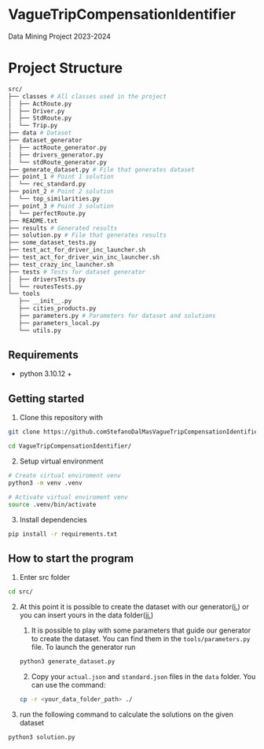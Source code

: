 # VagueTripCompensationIdentifier
Data Mining Project 2023-2024

# Project Structure

```bash
src/
├── classes # All classes used in the project
│  ├── ActRoute.py
│  ├── Driver.py
│  ├── StdRoute.py
│  └── Trip.py
├── data # Dataset
├── dataset_generator
│  ├── actRoute_generator.py
│  ├── drivers_generator.py
│  └── stdRoute_generator.py
├── generate_dataset.py # File that generates dataset
├── point_1 # Point 1 solution
│  └── rec_standard.py
├── point_2 # Point 2 solution
│  └── top_similarities.py
├── point_3 # Point 3 solution
│  └── perfectRoute.py
├── README.txt
├── results # Generated results
├── solution.py # File that generates results
├── some_dataset_tests.py
├── test_act_for_driver_inc_launcher.sh
├── test_act_for_driver_win_inc_launcher.sh
├── test_crazy_inc_launcher.sh
├── tests # Tests for dataset generator
│  ├── driversTests.py
│  └── routesTests.py
└── tools
   ├── __init__.py
   ├── cities_products.py
   ├── parameters.py # Parameters for dataset and solutions
   ├── parameters_local.py
   └── utils.py
```

## Requirements
- python 3.10.12 +

## Getting started
1. Clone this repository with
``` bash
git clone https://github.comStefanoDalMasVagueTripCompensationIdentifier.git

cd VagueTripCompensationIdentifier/
```

2. Setup virtual environment
``` bash
# Create virtual enviroment venv
python3 -m venv .venv

# Activate virtual enviroment venv
source .venv/bin/activate
```

3. Install dependencies
``` bash
pip install -r requirements.txt
```

## How to start the program

1. Enter src folder
``` bash
cd src/
```

2. At this point it is possible to create the dataset with our generator([i.](#gen_dataset)) or you can insert yours in the data folder([ii.](#use_external_dataset))

    1. <a id="gen_dataset"></a> It is possible to play with some parameters that guide our generator to create the dataset. You can find them in the `tools/parameters.py` file.
    To launch the generator run
    ``` bash
    python3 generate_dataset.py
    ```

    2. <a id="use_external_dataset"></a> Copy your `actual.json` and `standard.json` files in the `data` folder.
    You can use the command:
    ```bash
    cp -r <your_data_folder_path> ./
    ```

3. run the following command to calculate the solutions on the given dataset
```bash
python3 solution.py
```
